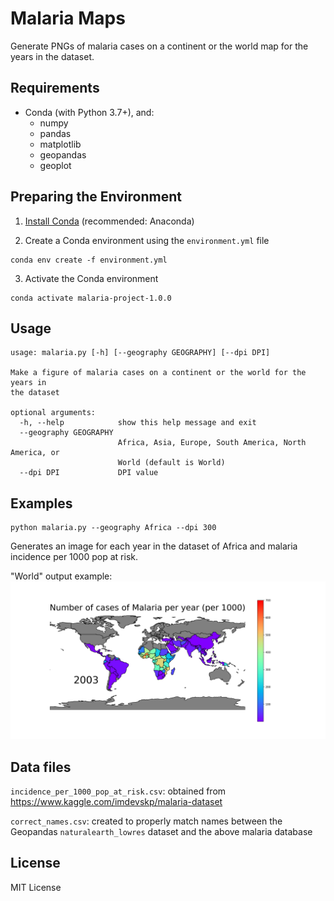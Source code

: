 # Malaria Maps

Generate PNGs of malaria cases on a continent or the world map for the years in the dataset.

## Requirements

- Conda (with Python 3.7+), and:
  - numpy
  - pandas
  - matplotlib
  - geopandas
  - geoplot

## Preparing the Environment

1. [Install Conda](https://docs.conda.io/projects/conda/en/latest/user-guide/install/index.html) (recommended: Anaconda)

2. Create a Conda environment using the `environment.yml` file

```
conda env create -f environment.yml
```

3. Activate the Conda environment

```
conda activate malaria-project-1.0.0
```

## Usage

```
usage: malaria.py [-h] [--geography GEOGRAPHY] [--dpi DPI]

Make a figure of malaria cases on a continent or the world for the years in
the dataset

optional arguments:
  -h, --help            show this help message and exit
  --geography GEOGRAPHY
                        Africa, Asia, Europe, South America, North America, or
                        World (default is World)
  --dpi DPI             DPI value
```

## Examples

```
python malaria.py --geography Africa --dpi 300
```
Generates an image for each year in the dataset of Africa and malaria incidence per 1000 pop at risk.

"World" output example:
![Example image](example_2003_World_malaria.png)

## Data files

`incidence_per_1000_pop_at_risk.csv`: obtained from https://www.kaggle.com/imdevskp/malaria-dataset

`correct_names.csv`: created to properly match names between the Geopandas `naturalearth_lowres` dataset and the above malaria database

## License

MIT License
